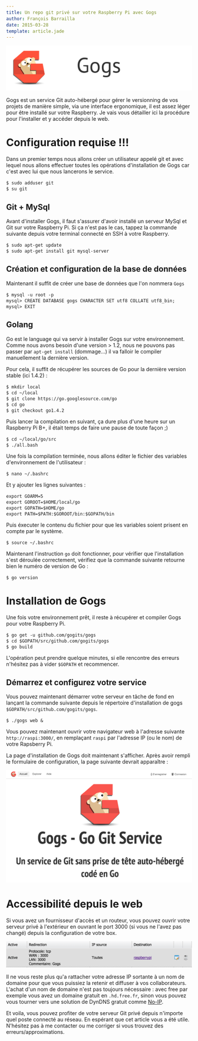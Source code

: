 ```yaml
---
title: Un repo git privé sur votre Raspberry Pi avec Gogs
author: François Barrailla
date: 2015-03-28
template: article.jade
---
```


![Logo de Gogs](gogs-lg.png)

Gogs est un service Git auto-hébergé pour gérer le versionning de vos projets de manière simple, via une interface ergonomique, il est assez léger pour être installé sur votre Raspberry. Je vais vous détailler ici la procédure pour l'installer et y accéder depuis le web.

# Configuration requise !!!

Dans un premier temps nous allons créer un utilisateur appelé git et avec lequel nous allons effectuer toutes les opérations d'installation de Gogs car c'est avec lui que nous lancerons le service.

	$ sudo adduser git
	$ su git

## Git + MySql

Avant d'installer Gogs, il faut s'assurer d'avoir installé un serveur MySql et Git sur votre Raspberry Pi. Si ça n'est pas le cas, tappez la commande suivante depuis votre terminal connecté en SSH à votre Raspberry.
	
	$ sudo apt-get update
	$ sudo apt-get install git mysql-server

## Création et configuration de la base de données

Maintenant il suffit de créer une base de données que l'on nommera `Gogs`

	$ mysql -u root -p
	mysql> CREATE DATABASE gogs CHARACTER SET utf8 COLLATE utf8_bin;
	mysql> EXIT

## Golang

Go est le language qui va servir à installer Gogs sur votre environnement. Comme nous avons besoin d'une version > 1.2, nous ne pouvons pas passer par `apt-get install` (dommage...) il va falloir le compiler manuellement la dernière version.

Pour cela, il suffit de récupérer les sources de Go pour la dernière version stable (ici 1.4.2) :

	$ mkdir local
	$ cd ~/local
	$ git clone https://go.googlesource.com/go
	$ cd go
	$ git checkout go1.4.2

Puis lancer la compilation en suivant, ça dure plus d'une heure sur un Raspberry Pi B+, il était temps de faire une pause de toute façon ;)

	$ cd ~/local/go/src
	$ ./all.bash

Une fois la compilation terminée, nous allons éditer le fichier des variables d'environnement de l'utilisateur :

	$ nano ~/.bashrc

Et y ajouter les lignes suivantes :

	export GOARM=5
	export GOROOT=$HOME/local/go
	export GOPATH=$HOME/go
	export PATH=$PATH:$GOROOT/bin:$GOPATH/bin

Puis éxecuter le contenu du fichier pour que les variables soient prisent en compte par le système.

	$ source ~/.bashrc

Maintenant l'instruction `go` doit fonctionner, pour vérifier que l'installation s'est déroulée correctement, vérifiez que la commande suivante retourne bien le numéro de version de Go :

	$ go version

# Installation de Gogs

Une fois votre environnement prêt, il reste à récupérer et compiler Gogs pour votre Raspberry Pi.

	$ go get -u github.com/gogits/gogs
	$ cd $GOPATH/src/github.com/gogits/gogs
	$ go build 

L'opération peut prendre quelque minutes, si elle rencontre des erreurs n'hésitez pas à vider `$GOPATH` et recommencer.

## Démarrez et configurez votre service

Vous pouvez maintenant démarrer votre serveur en tâche de fond en lançant la commande suivante depuis le répertoire d'installation de gogs `$GOPATH/src/github.com/gogits/gogs`.

	$ ./gogs web &

Vous pouvez maintenant ouvrir votre navigateur web à l'adresse suivante `http://raspi:3000/`, en remplaçant `raspi` par l'adresse IP (ou le nom) de votre Rapsberry Pi. 

La page d'installation de Gogs doit maintenant s'afficher. Après avoir rempli le formulaire de configuration, la page suivante devrait apparaître :

![Page d'accueil du service](home-screenshot.png)


# Accessibilité depuis le web

Si vous avez un fournisseur d'accès et un routeur, vous pouvez ouvrir votre serveur privé à l'extérieur en ouvrant le port 3000 (si vous ne l'avez pas changé) depuis la configuration de votre box.

![Redirection des ports de la freebox](port-forwarding.png)

Il ne vous reste plus qu'a rattacher votre adresse IP sortante à un nom de domaine pour que vous puissiez la retenir et diffuser à vos collaborateurs. L'achat d'un nom de domaine n'est pas toujours nécessaire : avec free par exemple vous avez un domaine gratuit en `.hd.free.fr`, sinon vous pouvez vous tourner vers une solution de DynDNS gratuit comme [No-IP](http://www.noip.com/remote-access).

Et voila, vous pouvez profiter de votre serveur Git privé depuis n'importe quel poste connecté au réseau. En espérant que cet article vous a été utile. N'hésitez pas à me contacter ou me corriger si vous trouvez des erreurs/approximations.